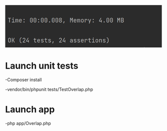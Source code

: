 <img src="tests.png" alt="">

# Launch unit tests

-Composer install

-vendor/bin/phpunit tests/TestOverlap.php

# Launch app

-php app/Overlap.php
